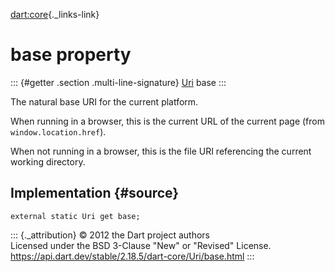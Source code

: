 [dart:core](../../dart-core/dart-core-library){._links-link}

base property
=============

::: {#getter .section .multi-line-signature}
[Uri](../uri-class) base
:::

The natural base URI for the current platform.

When running in a browser, this is the current URL of the current page
(from `window.location.href`).

When not running in a browser, this is the file URI referencing the
current working directory.

Implementation {#source}
--------------

``` {.language-dart data-language="dart"}
external static Uri get base;
```

::: {._attribution}
© 2012 the Dart project authors\
Licensed under the BSD 3-Clause \"New\" or \"Revised\" License.\
<https://api.dart.dev/stable/2.18.5/dart-core/Uri/base.html>
:::
